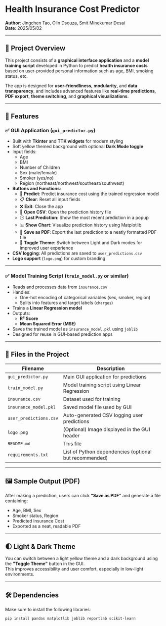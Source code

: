 # Health Insurance Cost Predictor

**Author**: Jingchen Tao, Olin Dsouza, Smit Minekumar Desai  
**Date**: 2025/05/02

---

## 📌 Project Overview

This project consists of a **graphical interface application** and a **model training script** developed in Python to predict **health insurance costs** based on user-provided personal information such as age, BMI, smoking status, etc.

The app is designed for **user-friendliness**, **modularity**, and **data transparency**, and includes advanced features like **real-time predictions**, **PDF export**, **theme switching**, and **graphical visualizations**.

---

## 🎯 Features

### ✅ GUI Application (`gui_predictor.py`)

- Built with **Tkinter** and **TTK widgets** for modern styling
- Soft yellow themed background with optional **Dark Mode toggle**
- Input fields:
  - Age
  - BMI
  - Number of Children
  - Sex (male/female)
  - Smoker (yes/no)
  - Region (northeast/northwest/southeast/southwest)
- **Buttons and Functions**:
  - 🧠 **Predict**: Predict insurance cost using the trained regression model
  - 📋 **Clear**: Reset all input fields
  - ❌ **Exit**: Close the app
  - 📂 **Open CSV**: Open the prediction history file
  - 🕒 **Last Prediction**: Show the most recent prediction in a popup
  - 📊 **Show Chart**: Visualize prediction history using Matplotlib
  - 🧾 **Save as PDF**: Export the last prediction to a neatly formatted PDF file
  - 🌙 **Toggle Theme**: Switch between Light and Dark modes for improved user experience
- **CSV logging**: All predictions are saved to `user_predictions.csv`
- **Logo support** (`logo.png`) for custom branding

---

### ✅ Model Training Script (`train_model.py` or similar)

- Reads and processes data from `insurance.csv`
- Handles:
  - One-hot encoding of categorical variables (sex, smoker, region)
  - Splits into features and target labels (`charges`)
- Trains a **Linear Regression model**
- Outputs:
  - **R² Score**
  - **Mean Squared Error (MSE)**
- Saves the trained model as `insurance_model.pkl` using `joblib`
- Designed for reuse in GUI-based prediction apps

---

## 💾 Files in the Project

| Filename              | Description                                           |
|-----------------------|-------------------------------------------------------|
| `gui_predictor.py`    | Main GUI application for predictions                  |
| `train_model.py`      | Model training script using Linear Regression         |
| `insurance.csv`       | Dataset used for training                             |
| `insurance_model.pkl` | Saved model file used by GUI                          |
| `user_predictions.csv`| Auto-generated CSV logging user predictions           |
| `logo.png`            | (Optional) Image displayed in the GUI header          |
| `README.md`           | This file                                             |
| `requirements.txt`    | List of Python dependencies (optional but recommended)|

---

## 🖼️ Sample Output (PDF)

After making a prediction, users can click **“Save as PDF”** and generate a file containing:

- Age, BMI, Sex
- Smoker status, Region
- Predicted Insurance Cost
- Exported as a neat, readable PDF

---

## 🌓 Light & Dark Theme

You can switch between a light yellow theme and a dark background using the **"Toggle Theme"** button in the GUI.  
This improves accessibility and user comfort, especially in low-light environments.

---

## 🛠️ Dependencies

Make sure to install the following libraries:

```bash
pip install pandas matplotlib joblib reportlab scikit-learn
